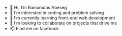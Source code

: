 - 👋 Hi, I’m Ramanidas Abeseg
- 👀 I’m interested in coding and problem solving
- 🌱 I’m currently learning front-end web development
- 💞️ I’m looking to collaborate on projects that drive me
- 📫 Find me on facebook

<!---
abesegR/abesegR is a ✨ special ✨ repository because its `README.md` (this file) appears on your GitHub profile.
You can click the Preview link to take a look at your changes.
--->
